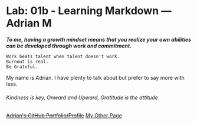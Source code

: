 # Lab: 01b - Learning Markdown — Adrian M

***To me, having a growth mindset means that you realize your own abilities can be developed through work and commitment.***

    Work beats talent when talent doesn't work.
    Burnout is real.
    Be Grateful.

My name is Adrian. I have plenty to talk about but prefer to say more with less. 

###### Kindness is key, Onward and Upward, Gratitude is the attitude


~~[Adrian's GitHub Portfolio/Profile](https://github.com/hirobius)~~
[My Other Page](reflection-discussion.md)
